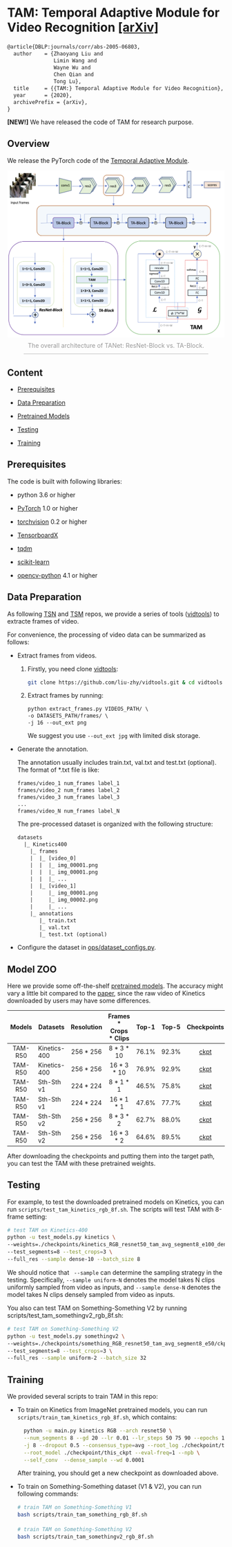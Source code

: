 # TAM: Temporal Adaptive Module for Video Recognition  [[arXiv]](https://arxiv.org/abs/2005.06803)


```
@article{DBLP:journals/corr/abs-2005-06803,
  author    = {Zhaoyang Liu and
               Limin Wang and
               Wayne Wu and
               Chen Qian and
               Tong Lu},
  title     = {{TAM:} Temporal Adaptive Module for Video Recognition},
  year      = {2020},
  archivePrefix = {arXiv},
}
```



**[NEW!]**  We have released the code of TAM for research purpose.

## Overview



We release the PyTorch code of the [Temporal Adaptive Module](https://arxiv.org/abs/2005.06803).


<div  align="center">    
    <img src="./visualization/full_arch.png" width = "600" alt="Architecture" align=center />
    <br>
    <div style="color:orange; border-bottom: 2px solid #d9d9d9;
    display: inline-block;
    color: #999;
    padding: 10px;">
      The overall architecture of TANet: ResNet-Block vs. TA-Block.
  	</div>
</div>


## Content



- [Prerequisites](#prerequisites)

- [Data Preparation](#data-preparation)

- [Pretrained Models](#pretrained-models)

- [Testing](#testing)

- [Training](#training)



## Prerequisites



The code is built with following libraries:



- python 3.6 or higher

- [PyTorch](https://pytorch.org/) 1.0 or higher

- [torchvision](https://github.com/pytorch/vision) 0.2 or higher

- [TensorboardX](https://github.com/lanpa/tensorboardX)

- [tqdm](https://github.com/tqdm/tqdm.git)

- [scikit-learn](https://scikit-learn.org/stable/)

- [opencv-python](https://pypi.org/project/opencv-python/) 4.1 or higher



## Data Preparation



As following [TSN](https://github.com/yjxiong/temporal-segment-networks) and [TSM](https://github.com/mit-han-lab/temporal-shift-module) repos, we provide a series of tools ([vidtools](https://github.com/liu-zhy/vidtools.git)) to extracte frames of video.

For convenience, the processing of video data can be summarized as follows:

- Extract frames from videos.

    1. Firstly, you need clone [vidtools](https://github.com/liu-zhy/vidtools.git):

        ```bash
        git clone https://github.com/liu-zhy/vidtools.git & cd vidtools
        ```

     2. Extract frames by running:

        ```
        python extract_frames.py VIDEOS_PATH/ \
        -o DATASETS_PATH/frames/ \
        -j 16 --out_ext png
        ```

        We suggest you use ```--out_ext jpg``` with limited disk storage.

- Generate the annotation.

    The annotation usually includes train.txt, val.txt and test.txt (optional). The format of *.txt file is like:

    ```
    frames/video_1 num_frames label_1
    frames/video_2 num_frames label_2
    frames/video_3 num_frames label_3
    ...
    frames/video_N num_frames label_N
    ```

    The pre-processed dataset is organized with the following structure:

    ```
    datasets
      |_ Kinetics400
        |_ frames
        |  |_ [video_0]
        |  |  |_ img_00001.png
        |  |  |_ img_00001.png
        |  |  |_ ...
        |  |_ [video_1]
        |     |_ img_00001.png
        |     |_ img_00002.png
        |     |_ ...
        |_ annotations
           |_ train.txt
           |_ val.txt
           |_ test.txt (optional)
    ```

- Configure the dataset in [ops/dataset_configs.py](ops/dataset_configs.py).



## Model ZOO


Here we provide some off-the-shelf [pretrained models](https://drive.google.com/drive/folders/1H53eLM30cknAlFmMklLA9YoB1i34xh_1?usp=sharing). The accuracy might vary a little bit compared to the [paper](https://arxiv.org/abs/2005.06803), since the raw video of Kinetics downloaded by users may have some differences. 

| Models  | Datasets     | Resolution | Frames * Crops * Clips | Top-1 | Top-5 |                         Checkpoints                          |
| :-----: | ------------ | :--------: | :--------------------: | ----- | ----- | :----------------------------------------------------------: |
| TAM-R50 | Kinetics-400 | 256 * 256  |       8 * 3 * 10       | 76.1% | 92.3% | [ckpt](https://drive.google.com/drive/folders/1sFfmP3yrfc7IzRshEELOby7-aEoymIFL?usp=sharing) |
| TAM-R50 | Kinetics-400 | 256 * 256  |       16 * 3 * 10       | 76.9% | 92.9% | [ckpt](https://drive.google.com/drive/folders/1nCefjTSPm0Q67e2oSHAhYQgofcim9jOe?usp=sharing) |
| TAM-R50 | Sth-Sth v1   | 224 * 224  |       8 * 1 * 1        | 46.5% | 75.8% | [ckpt](https://drive.google.com/drive/folders/1XX5CNDvckaV7d9EH24SXmQsMT7s_a3Zm?usp=sharing) |
| TAM-R50 | Sth-Sth v1   | 224 * 224  |       16 * 1 * 1       | 47.6% | 77.7% | [ckpt](https://drive.google.com/drive/folders/1wPbID2bVETG91SxpDURI_GeAOn8sqCda?usp=sharing) |
| TAM-R50 | Sth-Sth v2   | 256 * 256  |       8 * 3 * 2        | 62.7% | 88.0% | [ckpt](https://drive.google.com/drive/folders/1dNxo2F4yiREfq4FdFAaSzPZbtYz8qrq7?usp=sharing) |
| TAM-R50 | Sth-Sth v2   | 256 * 256  |       16 * 3 * 2       | 64.6% | 89.5% | [ckpt](https://drive.google.com/drive/folders/1dr5MEJKVEL_xVFrrHDzPOmdV_xZHX2Py?usp=sharing) |

After downloading the checkpoints and putting them into the target path, you can test the TAM with these pretrained weights.



## Testing



For example, to test the downloaded pretrained models on Kinetics, you can run `scripts/test_tam_kinetics_rgb_8f.sh`. The scripts will test TAM with 8-frame setting:



```bash
# test TAM on Kinetics-400
python -u test_models.py kinetics \
--weights=./checkpoints/kinetics_RGB_resnet50_tam_avg_segment8_e100_dense/ckpt.best.pth.tar \
--test_segments=8 --test_crops=3 \
--full_res --sample dense-10 --batch_size 8

```

We should notice that `` --sample`` can determine the sampling strategy in the testing. Specifically, ```--sample uniform-N``` denotes the model takes N clips uniformly sampled from video as inputs, and ```--sample dense-N``` denotes the model takes N clips densely sampled from video as inputs.



You also can test TAM on Something-Something V2 by running scripts/test_tam_somethingv2_rgb_8f.sh:

```bash
# test TAM on Something-Something V2
python -u test_models.py somethingv2 \
--weights=./checkpoints/something_RGB_resnet50_tam_avg_segment8_e50/ckpt.best.pth.tar \
--test_segments=8 --test_crops=3 \
--full_res --sample uniform-2 --batch_size 32
```



## Training



We provided several scripts to train TAM in this repo:

- To train on Kinetics from ImageNet pretrained models, you can run `scripts/train_tam_kinetics_rgb_8f.sh`, which contains:

    ```bash
      python -u main.py kinetics RGB --arch resnet50 \
      --num_segments 8 --gd 20 --lr 0.01 --lr_steps 50 75 90 --epochs 100 --batch-size 8 \
      -j 8 --dropout 0.5 --consensus_type=avg --root_log ./checkpoint/this_ckpt \
      --root_model ./checkpoint/this_ckpt --eval-freq=1 --npb \
      --self_conv  --dense_sample --wd 0.0001
    ```

    After training, you should get a new checkpoint as downloaded above. 


- To train on Something-Something dataset (V1 & V2), you can run following commands:


    ```bash
    # train TAM on Something-Something V1
    bash scripts/train_tam_something_rgb_8f.sh
    
    # train TAM on Something-Something V2
    bash scripts/train_tam_somethingv2_rgb_8f.sh
    ```

